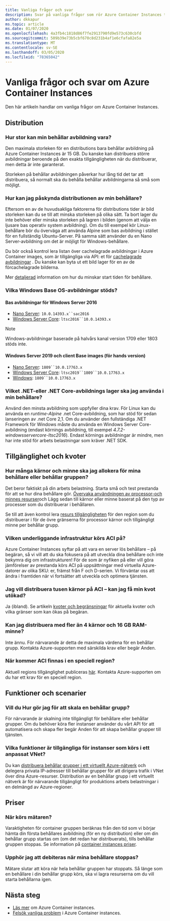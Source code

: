 ```yaml
---
title: Vanliga frågor och svar
description: Svar på vanliga frågor som rör Azure Container Instances tjänsten
author: dkkapur
ms.topic: article
ms.date: 01/07/2020
ms.openlocfilehash: 4a3fb4c1818d86f7fe2913790fd9e573c630cbfd
ms.sourcegitcommit: 509b39e73b5cbf670c8d231b4af1e6cfafa82e5a
ms.translationtype: MT
ms.contentlocale: sv-SE
ms.lasthandoff: 03/05/2020
ms.locfileid: "78365042"
---
```

# <a name="frequently-asked-questions-about-azure-container-instances"></a>Vanliga frågor och svar om Azure Container Instances

Den här artikeln handlar om vanliga frågor om Azure Container Instances.

## <a name="deployment"></a>Distribution

### <a name="how-large-can-my-container-image-be"></a>Hur stor kan min behållar avbildning vara?

Den maximala storleken för en distributions bara behållar avbildning på Azure Container Instances är 15 GB. Du kanske kan distribuera större avbildningar beroende på den exakta tillgängligheten när du distribuerar, men detta är inte garanterat.

Storleken på behållar avbildningen påverkar hur lång tid det tar att distribuera, så normalt ska du behålla behållar avbildningarna så små som möjligt.

### <a name="how-can-i-speed-up-the-deployment-of-my-container"></a>Hur kan jag påskynda distributionen av min behållare?

Eftersom en av de huvudsakliga faktorerna för distributions tider är bild storleken kan du se till att minska storleken på olika sätt. Ta bort lager du inte behöver eller minska storleken på lagren i bilden (genom att välja en ljusare bas operativ system avbildning). Om du till exempel kör Linux-behållare bör du överväga att använda Alpine som bas avbildning i stället för en fullständig Ubuntu-Server. På samma sätt använder du en Nano Server-avbildning om det är möjligt för Windows-behållare. 

Du bör också kontrol lera listan över cachelagrade avbildningar i Azure Container images, som är tillgängliga via API: et för [cachelagrade avbildningar](/rest/api/container-instances/listcachedimages) . Du kanske kan byta ut ett bild lager för en av de förcachelagrade bilderna. 

Mer [detaljerad](container-instances-troubleshooting.md#container-takes-a-long-time-to-start) information om hur du minskar start tiden för behållare.

### <a name="what-windows-base-os-images-are-supported"></a>Vilka Windows Base OS-avbildningar stöds?

#### <a name="windows-server-2016-base-images"></a>Bas avbildningar för Windows Server 2016

* [Nano Server](https://hub.docker.com/_/microsoft-windows-nanoserver): `10.0.14393.x``sac2016`
* [Windows Server Core](https://hub.docker.com/_/microsoft-windows-servercore): `ltsc2016``10.0.14393.x`

> [!NOTE]
> Windows-avbildningar baserade på halvårs kanal version 1709 eller 1803 stöds inte.

#### <a name="windows-server-2019-and-client-base-images-preview"></a>Windows Server 2019 och client Base images (för hands version)

* [Nano Server](https://hub.docker.com/_/microsoft-windows-nanoserver): `1809``10.0.17763.x`
* [Windows Server Core](https://hub.docker.com/_/microsoft-windows-servercore): `ltsc2019``1809``10.0.17763.x`
* [Windows](https://hub.docker.com/_/microsoft-windows): `1809``10.0.17763.x` 

### <a name="what-net-or-net-core-image-layer-should-i-use-in-my-container"></a>Vilket .NET-eller .NET Core-avbildnings lager ska jag använda i min behållare? 

Använd den minsta avbildning som uppfyller dina krav. För Linux kan du använda en *runtime-Alpine* .net Core-avbildning, som har stöd för sedan lanseringen av .net Core 2,1. Om du använder den fullständiga .NET Framework för Windows måste du använda en Windows Server Core-avbildning (endast körnings avbildning, till exempel *4.7.2-windowsservercore-ltsc2016*). Endast körnings avbildningar är mindre, men har inte stöd för arbets belastningar som kräver .NET SDK.

## <a name="availability-and-quotas"></a>Tillgänglighet och kvoter

### <a name="how-many-cores-and-memory-should-i-allocate-for-my-containers-or-the-container-group"></a>Hur många kärnor och minne ska jag allokera för mina behållare eller behållar gruppen?

Det beror faktiskt på din arbets belastning. Starta små och test prestanda för att se hur dina behållare gör. [Övervaka användningen av processor-och minnes resurser](container-instances-monitor.md)och Lägg sedan till kärnor eller minne baserat på den typ av processer som du distribuerar i behållaren. 

Se till att även kontrol lera [resurs tillgängligheten](container-instances-region-availability.md#availability---general) för den region som du distribuerar i för de övre gränserna för processor kärnor och tillgängligt minne per behållar grupp. 

### <a name="what-underlying-infrastructure-does-aci-run-on"></a>Vilken underliggande infrastruktur körs ACI på?

Azure Container Instances syftar på att vara en server lös behållare – på begäran, så vi vill att du ska fokusera på att utveckla dina behållare och inte bekymra dig om infrastrukturen! För de som är nyfiken på eller vill göra jämförelser av prestanda körs ACI på uppsättningar med virtuella Azure-datorer av olika SKU: er, främst från F och D-serien. Vi förväntar oss att ändra i framtiden när vi fortsätter att utveckla och optimera tjänsten. 

### <a name="i-want-to-deploy-thousand-of-cores-on-aci---can-i-get-my-quota-increased"></a>Jag vill distribuera tusen kärnor på ACI – kan jag få min kvot utökad?
 
Ja (ibland). Se artikeln [kvoter och begränsningar](container-instances-quotas.md) för aktuella kvoter och vilka gränser som kan ökas på begäran.

### <a name="can-i-deploy-with-more-than-4-cores-and-16-gb-of-ram"></a>Kan jag distribuera med fler än 4 kärnor och 16 GB RAM-minne?

Inte ännu. För närvarande är detta de maximala värdena för en behållar grupp. Kontakta Azure-supporten med särskilda krav eller begär Anden. 

### <a name="when-will-aci-be-in-a-specific-region"></a>När kommer ACI finnas i en speciell region?

Aktuell regions tillgänglighet publiceras [här](container-instances-region-availability.md#availability---general). Kontakta Azure-supporten om du har ett krav för en speciell region.

## <a name="features-and-scenarios"></a>Funktioner och scenarier

### <a name="how-do-i-scale-a-container-group"></a>Vill du Hur gör jag för att skala en behållar grupp?

För närvarande är skalning inte tillgängligt för behållare eller behållar grupper. Om du behöver köra fler instanser använder du vårt API för att automatisera och skapa fler begär Anden för att skapa behållar grupper till tjänsten. 

### <a name="what-features-are-available-to-instances-running-in-a-custom-vnet"></a>Vilka funktioner är tillgängliga för instanser som körs i ett anpassat VNet?

Du kan [distribuera behållar grupper i ett virtuellt Azure-nätverk](container-instances-vnet.md) och delegera privata IP-adresser till behållar grupper för att dirigera trafik i VNet över dina Azure-resurser. Distribution av en behållar grupp i ett virtuellt nätverk är för närvarande tillgängligt för produktions arbets belastningar i en delmängd av Azure-regioner.

## <a name="pricing"></a>Priser

### <a name="when-does-the-meter-start-running"></a>När körs mätaren?

Varaktigheten för container gruppen beräknas från den tid som vi börjar hämta din första behållares avbildning (för en ny distribution) eller om din behållar grupp startas om (om det redan har distribuerats), tills behållar gruppen stoppas. Se information på [container instances priser](https://azure.microsoft.com/pricing/details/container-instances/).

### <a name="do-i-stop-being-charged-when-my-containers-are-stopped"></a>Upphör jag att debiteras när mina behållare stoppas?

Mätare slutar att köra när hela behållar gruppen har stoppats. Så länge som en behållare i din behållar grupp körs, ska vi lagra resurserna om du vill starta behållarna igen. 

## <a name="next-steps"></a>Nästa steg

* [Läs mer](container-instances-overview.md) om Azure Container instances.
* [Felsök vanliga problem](container-instances-troubleshooting.md) i Azure Container instances.